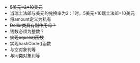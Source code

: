 * ~~5美元×2=10美元~~
* 当瑞士法郎与美元的兑换率为2：1时，5美元+10瑞士法郎=10美元
* 将amount定义为私有
* ~~Dollar类具有副作用吗？~~
* 钱数必须为整数？
* ~~实现equals()函数~~
* 实现hashCode()函数
* 与空对象判等
* 与同类对象判等

